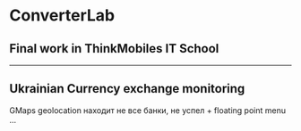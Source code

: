 # ConverterLab
Final work in ThinkMobiles IT School
------------------------------------
------------------------------------
Ukrainian Currency exchange monitoring
--------------------------------------
GMaps geolocation находит не все банки, не успел + floating point menu ...
